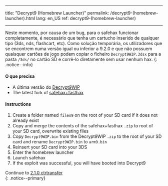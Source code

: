 * * *

title: "Decrypt9 (Homebrew Launcher)" permalink: /decrypt9-(homebrew-launcher).html lang: en_US ref: decrypt9-(homebrew-launcher)

* * *

Neste momento, por causa de um bug, para o safehax funcionar completamente, é necessário que tenha um cartucho inserido de qualquer tipo (3ds, nds, flashcart, etc). Como solução temporária, os utilizadores que se encontrem numa versão igual ou inferior a 9.2.0 e que não possuem quaisquer cartões de jogo podem copiar o ficheiro `Decrypt9WIP.3dsx` para a pasta `/3ds/` no cartão SD e corrê-lo diretamente sem usar nenhum hax. {: .notice--info}

#### O que precisa

* A última versão do [Decrypt9WIP](https://github.com/d0k3/Decrypt9WIP/releases/latest/)
* The latest fork of [safehax+fasthax](https://gbatemp.net/attachments/safehax-fasthax-cb6a1bc-zip.73592/)

#### Instructions

  1. Create a folder named `files9` on the root of your SD card if it does not already exist
  2. Copy and merge the contents of the safehax+fasthax `.zip` to root of your SD card, overwrite existing files
  3. Copy `Decrypt9WIP.bin` from the Decrypt9WIP `.zip` to the root of your SD card and rename `Decrypt9WIP.bin` to `arm9.bin`
  4. Reinsert your SD card into your 3DS
  5. Enter the homebrew launcher
  6. Launch safehax
  7. If the exploit was successful, you will have booted into Decrypt9

Continue to [2.1.0 ctrtransfer](2.1.0-ctrtransfer)  
{: .notice--primary}